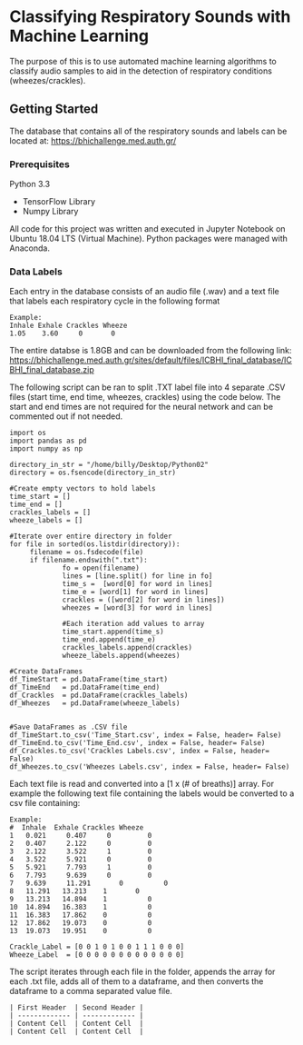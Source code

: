 # Classifying Respiratory Sounds with Machine Learning

The purpose of this is to use automated machine learning algorithms to classify audio samples to aid in the detection of respiratory conditions (wheezes/crackles). 

## Getting Started

The database that contains all of the respiratory sounds and labels can be located at: https://bhichallenge.med.auth.gr/

### Prerequisites

Python 3.3
 - TensorFlow Library
 - Numpy Library

All code for this project was written and executed in Jupyter Notebook on Ubuntu 18.04 LTS (Virtual Machine). Python packages were managed with Anaconda. 

### Data Labels

Each entry in the database consists of an audio file (.wav) and a text file that labels each respiratory cycle in the following format

```
Example:
Inhale Exhale Crackles Wheeze
1.05    3.60     0       0
```

The entire databse is 1.8GB and can be downloaded from the following link: https://bhichallenge.med.auth.gr/sites/default/files/ICBHI_final_database/ICBHI_final_database.zip

The following script can be ran to split .TXT label file into 4 separate .CSV files (start time, end time, wheezes, crackles) using the code below.  The start and end times are not required for the neural network and can be commented out if not needed.

```
import os
import pandas as pd
import numpy as np

directory_in_str = "/home/billy/Desktop/Python02"
directory = os.fsencode(directory_in_str)

#Create empty vectors to hold labels
time_start = []
time_end = []
crackles_labels = []
wheeze_labels = []

#Iterate over entire directory in folder
for file in sorted(os.listdir(directory)):
     filename = os.fsdecode(file)
     if filename.endswith(".txt"):
             fo = open(filename)
             lines = [line.split() for line in fo]
             time_s =  [word[0] for word in lines]
             time_e = [word[1] for word in lines]
             crackles = ([word[2] for word in lines])
             wheezes = [word[3] for word in lines]
             
             #Each iteration add values to array   
             time_start.append(time_s)
             time_end.append(time_e)
             crackles_labels.append(crackles)
             wheeze_labels.append(wheezes)

#Create DataFrames                 
df_TimeStart = pd.DataFrame(time_start)             
df_TimeEnd   = pd.DataFrame(time_end)
df_Crackles  = pd.DataFrame(crackles_labels)    
df_Wheezes   = pd.DataFrame(wheeze_labels)


#Save DataFrames as .CSV file
df_TimeStart.to_csv('Time_Start.csv', index = False, header= False)
df_TimeEnd.to_csv('Time_End.csv', index = False, header= False)
df_Crackles.to_csv('Crackles Labels.csv', index = False, header= False)
df_Wheezes.to_csv('Wheezes Labels.csv', index = False, header= False)
```

Each text file is read and converted into a [1 x (# of breaths)] array. For example the following text file containing the labels would be converted to a csv file containing:

```
Example:
#  Inhale  Exhale Crackles Wheeze
1   0.021	  0.407	    0	      0 
2   0.407	  2.122	    0	      0
3   2.122	  3.522	    1	      0
4   3.522	  5.921	    0	      0
5   5.921	  7.793	    1	      0
6   7.793	  9.639	    0	      0
7   9.639	  11.291	   0	      0
8   11.291	 13.213	   1       0
9   13.213	 14.894	   1	      0
10  14.894	 16.383	   1	      0
11  16.383	 17.862	   0	      0
12  17.862	 19.073	   0	      0
13  19.073	 19.951	   0	      0

Crackle_Label = [0 0 1 0 1 0 0 1 1 1 0 0 0] 
Wheeze_Label  = [0 0 0 0 0 0 0 0 0 0 0 0 0]

```
The script iterates through each file in the folder, appends the array for each .txt file, adds all of them to a dataframe, and then converts the dataframe to a comma separated value file.

````
| First Header  | Second Header |
| ------------- | ------------- |
| Content Cell  | Content Cell  |
| Content Cell  | Content Cell  |
````
